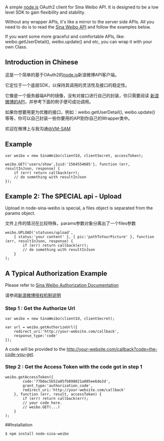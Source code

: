 A simple [node.js](http://nodejs.org) OAuth2 client for Sina Weibo API. It is designed to be a low level SDK to gain flexibility and stability.

Without any wrapper APIs, it's like a mirror to the server side APIs. All you need to do is to read the [Sina Weibo API](http://open.weibo.com/wiki/API%E6%96%87%E6%A1%A3_V2) and follow the examples below.

If you want some more graceful and comfortable APIs, like: weibo.getUserDetail(), weibo.update() and etc, you can wrap it with your own Class.


## Introduction in Chinese

这是一个简单的基于OAuth2的[node.js](http://nodejs.org)新浪微博API客户端。

它定位于一个底层SDK，以保持其调用的灵活性及接口的稳定性。

它像是一个服务器端API的镜像，没有对接口进行自己的封装，你只需要阅读 [新浪微博的API](http://open.weibo.com/wiki/API%E6%96%87%E6%A1%A3_V2)，并参考下面的例子便可成功调用。

如果你想要用更为优雅的接口，例如：weibo.getUserDetail(), weibo.update() 等等，你可以自己封装一些你要用的API到你自己的Wrapper类中。

欢迎在微博上与我沟通[@VM-SAM](http://weibo.com/pandasam)

## Example

    var weibo = new SinaWeibo(clientId, clientSecret, accessToken);

    weibo.GET('users/show',{uid:'1564554685'}, function (err, resultInJson, response) {
        if (err) return callback(err);
        // do something with resultInJson
    });

## Example 2: The SPECIAL api - Upload
Upload in node-sina-weibo is special, a files object is separated from the params object.

文件上传的情况在比较特殊，params参数对象分离出了一个files参数

    weibo.UPLOAD('statuses/upload',
        { status:'your content' }, { pic:'pathToYourPicture' }, function (err, resultInJson, response) {
            if (err) return callback(err);
            // do something with resultInJson
        }
    );

## A Typical Authorization Example

Please refer to [Sina Weibo Authorization Documentation](http://open.weibo.com/wiki/%E6%8E%88%E6%9D%83%E6%9C%BA%E5%88%B6%E8%AF%B4%E6%98%8E)

请参阅[新浪微博授权机制说明](http://open.weibo.com/wiki/%E6%8E%88%E6%9D%83%E6%9C%BA%E5%88%B6%E8%AF%B4%E6%98%8E)

### Step 1 : Get the Authorize Url

    var weibo = new SinaWeibo(clientId, clientSecret);

    var url = weibo.getAuthorizeUrl({
        redirect_uri:'http://your-website.com/callback',
        response_type:'code'
    });

A code will be provided to the http://your-website.com/callback?code=the-code-you-get.

### Step 2 : Get the Access Token with the code got in step 1

    weibo.getAccessToken({
            code:'77b0ac5b52a85fb898821a805ee6de2d',
            grant_type:'authorization_code',
            redirect_uri:'http://your-website.com/callback'
        }, function (err, result, accessToken) {
            if (err) return callback(err);
            // your code here.
            // weibo.GET(...)
        }
    );


##Installation

    $ npm install node-sina-weibo

